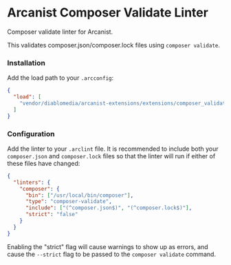 # Arcanist Composer Validate Linter

Composer validate linter for Arcanist.

This validates composer.json/composer.lock files using `composer validate`.

### Installation

Add the load path to your `.arcconfig`:

```json
{
  "load": [
    "vendor/diablomedia/arcanist-extensions/extensions/composer_validate_linter"
  ]
}
```

### Configuration

Add the linter to your `.arclint` file. It is recommended to include both your `composer.json` and `composer.lock` files so that the linter will run if either of these files have changed:

```json
{
  "linters": {
    "composer": {
      "bin": ["/usr/local/bin/composer"],
      "type": "composer-validate",
      "include": ["(^composer.json$)", "(^composer.lock$)"],
      "strict": "false"
    }
  }
}
```

Enabling the "strict" flag will cause warnings to show up as errors, and cause the `--strict` flag to be passed to the `composer validate` command.
